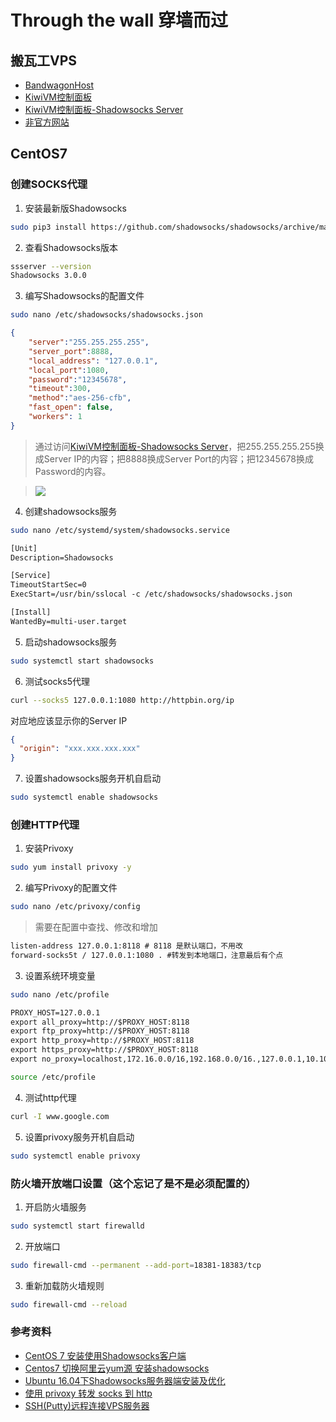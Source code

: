 # Through the wall 穿墙而过

## 搬瓦工VPS
* [BandwagonHost](https://bwh8.net/clientarea.php?action=products)
* [KiwiVM控制面板](https://kiwivm.64clouds.com/main.php)
* [KiwiVM控制面板-Shadowsocks Server](https://kiwivm.64clouds.com/main-exec.php?mode=extras_shadowsocks)
* [非官方网站](http://banwagong.cn)

## CentOS7

### 创建SOCKS代理
1. 安装最新版Shadowsocks
```bash
sudo pip3 install https://github.com/shadowsocks/shadowsocks/archive/master.zip
```

2. 查看Shadowsocks版本
```bash
ssserver --version
Shadowsocks 3.0.0
```

3. 编写Shadowsocks的配置文件
```bash
sudo nano /etc/shadowsocks/shadowsocks.json
```
```json
{
    "server":"255.255.255.255",
    "server_port":8888,
    "local_address": "127.0.0.1",
    "local_port":1080,
    "password":"12345678",
    "timeout":300,
    "method":"aes-256-cfb",
    "fast_open": false,
    "workers": 1
}
```
> 通过访问[KiwiVM控制面板-Shadowsocks Server](https://kiwivm.64clouds.com/main-exec.php?mode=extras_shadowsocks)，把255.255.255.255换成Server IP的内容；把8888换成Server Port的内容；把12345678换成Password的内容。

> ![](https://kiwivm.64clouds.com/img/shadowsocks_settings.png)

4. 创建shadowsocks服务
```bash
sudo nano /etc/systemd/system/shadowsocks.service
```
```txt
[Unit]
Description=Shadowsocks

[Service]
TimeoutStartSec=0
ExecStart=/usr/bin/sslocal -c /etc/shadowsocks/shadowsocks.json

[Install]
WantedBy=multi-user.target
```

5. 启动shadowsocks服务
```bash
sudo systemctl start shadowsocks
```

6. 测试socks5代理
```bash
curl --socks5 127.0.0.1:1080 http://httpbin.org/ip
```
对应地应该显示你的Server IP
```json
{
  "origin": "xxx.xxx.xxx.xxx"
}
```

7. 设置shadowsocks服务开机自启动
```bash
sudo systemctl enable shadowsocks
```

### 创建HTTP代理
1. 安装Privoxy
```bash
sudo yum install privoxy -y
```

2. 编写Privoxy的配置文件
```bash
sudo nano /etc/privoxy/config
```
> 需要在配置中查找、修改和增加
```txt
listen-address 127.0.0.1:8118 # 8118 是默认端口，不用改
forward-socks5t / 127.0.0.1:1080 . #转发到本地端口，注意最后有个点
```

3. 设置系统环境变量
```bash
sudo nano /etc/profile
```
```txt
PROXY_HOST=127.0.0.1
export all_proxy=http://$PROXY_HOST:8118
export ftp_proxy=http://$PROXY_HOST:8118
export http_proxy=http://$PROXY_HOST:8118
export https_proxy=http://$PROXY_HOST:8118
export no_proxy=localhost,172.16.0.0/16,192.168.0.0/16.,127.0.0.1,10.10.0.0/16
```
```bash
source /etc/profile
```

4. 测试http代理
```bash
curl -I www.google.com
```

5. 设置privoxy服务开机自启动
```bash
sudo systemctl enable privoxy
```

### 防火墙开放端口设置（这个忘记了是不是必须配置的）
1. 开启防火墙服务
```bash
sudo systemctl start firewalld
```

2. 开放端口
```bash
sudo firewall-cmd --permanent --add-port=18381-18383/tcp
```

3. 重新加载防火墙规则
```bash
sudo firewall-cmd --reload
```

### 参考资料
* [CentOS 7 安装使用Shadowsocks客户端](https://www.jianshu.com/p/824912d9afda)
* [Centos7 切换阿里云yum源 安装shadowsocks](https://www.jianshu.com/p/5ea81488a9ca)
* [Ubuntu 16.04下Shadowsocks服务器端安装及优化](https://www.polarxiong.com/archives/Ubuntu-16-04%E4%B8%8BShadowsocks%E6%9C%8D%E5%8A%A1%E5%99%A8%E7%AB%AF%E5%AE%89%E8%A3%85%E5%8F%8A%E4%BC%98%E5%8C%96.html)
* [使用 privoxy 转发 socks 到 http](http://einverne.github.io/post/2018/03/privoxy-forward-socks-to-http.html)
* [SSH(Putty)远程连接VPS服务器](https://www.jianshu.com/p/132f09cb4577)
